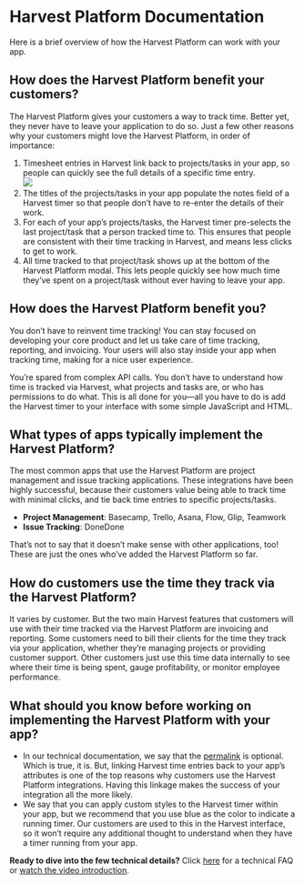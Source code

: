 # Harvest Platform Documentation

Here is a brief overview of how the Harvest Platform can work with your app.

## How does the Harvest Platform benefit your customers?
The Harvest Platform gives your customers a way to track time. Better yet, they never have to leave your application to do so. Just a few other reasons why your customers might love the Harvest Platform, in order of importance:

1. Timesheet entries in Harvest link back to projects/tasks in your app, so people can quickly see the full details of a specific time entry.  
![](https://www.getharvest.com/assets/platform/harvest-platform-harvest-2268ac5a9b1f5db6e988761d361b2e9d.png)
2. The titles of the projects/tasks in your app populate the notes field of a Harvest timer so that people don’t have to re-enter the details of their work.
3. For each of your app’s projects/tasks, the Harvest timer pre-selects the last project/task that a person tracked time to. This ensures that people are consistent with their time tracking in Harvest, and means less clicks to get to work.
4. All time tracked to that project/task shows up at the bottom of the Harvest Platform modal. This lets people quickly see how much time they’ve spent on a project/task without ever having to leave your app.

## How does the Harvest Platform benefit you?
You don’t have to reinvent time tracking! You can stay focused on developing your core product and let us take care of time tracking, reporting, and invoicing. Your users will also stay inside your app when tracking time, making for a nice user experience.

You’re spared from complex API calls. You don’t have to understand how time is tracked via Harvest, what projects and tasks are, or who has permissions to do what. This is all done for you—all you have to do is add the Harvest timer to your interface with some simple JavaScript and HTML.

## What types of apps typically implement the Harvest Platform?
The most common apps that use the Harvest Platform are project management and issue tracking applications. These integrations have been highly successful, because their customers value being able to track time with minimal clicks, and tie back time entries to specific projects/tasks. 

- **Project Management**: Basecamp, Trello, Asana, Flow, Glip, Teamwork
- **Issue Tracking**: DoneDone

That’s not to say that it doesn’t make sense with other applications, too! These are just the ones who’ve added the Harvest Platform so far.

## How do customers use the time they track via the Harvest Platform?
It varies by customer. But the two main Harvest features that customers will use with their time tracked via the Harvest Platform are invoicing and reporting. Some customers need to bill their clients for the time they track via your application, whether they’re managing projects or providing customer support. Other customers just use this time data internally to see where their time is being spent, gauge profitability, or monitor employee performance.

## What should you know before working on implementing the Harvest Platform with your app?
- In our technical documentation, we say that the [permalink](https://github.com/harvesthq/platform/blob/master/Platform_Technical_FAQ.md#what-configuration-options-do-i-need-to-specify) is optional. Which is true, it is. But, linking Harvest time entries back to your app’s attributes is one of the top reasons why customers use the Harvest Platform integrations. Having this linkage makes the success of your integration all the more likely.
- We say that you can apply custom styles to the Harvest timer within your app, but we recommend that you use blue as the color to indicate a running timer. Our customers are used to this in the Harvest interface, so it won’t require any additional thought to understand when they have a timer running from your app.

**Ready to dive into the few technical details?** Click [here](https://github.com/harvesthq/platform/blob/Platform-Best-Practices/Platform_Technical_FAQ.md) for a technical FAQ or
[watch the video introduction](http://www.youtube.com/watch?v=5_fVPnH7VBU).
